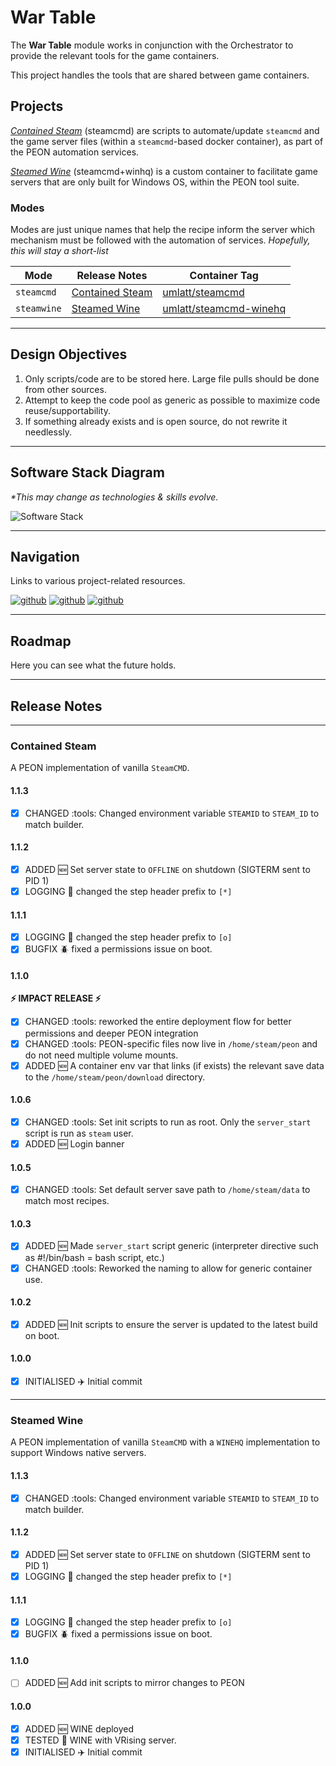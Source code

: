 # War Table

The **War Table** module works in conjunction with the Orchestrator to provide the relevant tools for the game containers.

This project handles the tools that are shared between game containers.

## Projects

[*Contained Steam*](https://github.com/the-peon-project/peon-wartable/tree/master/containers/steamcmd) (steamcmd) are scripts to automate/update `steamcmd` and the game server files (within a `steamcmd`-based docker container), as part of the PEON automation services.

[*Steamed Wine*](https://github.com/the-peon-project/peon-wartable/tree/master/containers/steamcmd-wine) (steamcmd+winhq) is a custom container to facilitate game servers that are only built for Windows OS, within the PEON tool suite.

### Modes

Modes are just unique names that help the recipe inform the server which mechanism must be followed with the automation of services. *Hopefully, this will stay a short-list*

| Mode | Release Notes | Container Tag |
| - | - | - |
| `steamcmd` | [Contained Steam](http://docs.warcamp.org/development/02_wartable/#contained-steam) | [umlatt/steamcmd](https://hub.docker.com/r/umlatt/steamcmd) |
| `steamwine` | [Steamed Wine](http://docs.warcamp.org/development/02_wartable/#steamed-wine) | [umlatt/steamcmd-winehq](https://hub.docker.com/r/umlatt/steamcmd-winehq) |

---

## Design Objectives

1. Only scripts/code are to be stored here. Large file pulls should be done from other sources.
2. Attempt to keep the code pool as generic as possible to maximize code reuse/supportability.
3. If something already exists and is open source, do not rewrite it needlessly.

---

## Software Stack Diagram

*\*This may change as technologies & skills evolve.*

![Software Stack](../images/diagrams/diagram_wartable.png)

---

## Navigation

Links to various project-related resources.

[![github](../images/buttons/button_github.svg)](https://github.com/the-peon-project/peon-wartable)
[![github](../images/buttons/button_bug.svg)](https://github.com/the-peon-project/peon-wartable/issues/new/choose)
[![github](../images/buttons/button_changelog.svg)](../development/02_wartable.md#release-notes)

---

## Roadmap

Here you can see what the future holds.

---

## Release Notes

---

### Contained Steam

A PEON implementation of vanilla `SteamCMD`.

#### 1.1.3

- [x] CHANGED :tools: Changed environment variable `STEAMID` to `STEAM_ID` to match builder.

#### 1.1.2

- [x] ADDED :new: Set server state to `OFFLINE` on shutdown (SIGTERM sent to PID 1)
- [x] LOGGING :speech_balloon: changed the step header prefix to `[*]`

#### 1.1.1

- [x] LOGGING :speech_balloon: changed the step header prefix to `[o]`
- [x] BUGFIX :beetle: fixed a permissions issue on boot.

#### 1.1.0

**:zap: IMPACT RELEASE :zap:**

- [x] CHANGED :tools: reworked the entire deployment flow for better permissions and deeper PEON integration
- [x] CHANGED :tools: PEON-specific files now live in `/home/steam/peon` and do not need multiple volume mounts.
- [x] ADDED :new: A container env var that links (if exists) the relevant save data to the `/home/steam/peon/download` directory.

#### 1.0.6

- [x] CHANGED :tools: Set init scripts to run as root. Only the `server_start` script is run as `steam` user.
- [x] ADDED :new: Login banner

#### 1.0.5

- [x] CHANGED :tools: Set default server save path to `/home/steam/data` to match most recipes.

#### 1.0.3

- [x] ADDED :new: Made `server_start` script generic (interpreter directive such as #!/bin/bash = bash script, etc.)
- [x] CHANGED :tools: Reworked the naming to allow for generic container use.

#### 1.0.2

- [x] ADDED :new: Init scripts to ensure the server is updated to the latest build on boot.

#### 1.0.0

- [x] INITIALISED :airplane: Initial commit

---

### Steamed Wine

A PEON implementation of vanilla `SteamCMD` with a `WINEHQ` implementation to support Windows native servers.

#### 1.1.3

- [x] CHANGED :tools: Changed environment variable `STEAMID` to `STEAM_ID` to match builder.

#### 1.1.2

- [x] ADDED :new: Set server state to `OFFLINE` on shutdown (SIGTERM sent to PID 1)
- [x] LOGGING :speech_balloon: changed the step header prefix to `[*]`

#### 1.1.1

- [x] LOGGING :speech_balloon: changed the step header prefix to `[o]`
- [x] BUGFIX :beetle: fixed a permissions issue on boot.

#### 1.1.0

- [ ] ADDED :new: Add init scripts to mirror changes to PEON

#### 1.0.0

- [x] ADDED :new: WINE deployed
- [x] TESTED :pencil: WINE with VRising server.
- [x] INITIALISED :airplane: Initial commit
